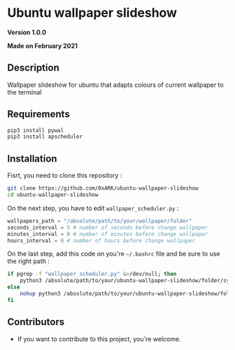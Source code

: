 
Ubuntu wallpaper slideshow
==

**Version 1.0.0**

**Made on February 2021**

## Description

Wallpaper slideshow for ubuntu that adapts colours of current wallpaper to the terminal

## Requirements

```bash
pip3 install pywal
pip3 install apscheduler
```

## Installation

Fisrt, you need to clone this repository :

```bash
git clone https://github.com/0xARK/ubuntu-wallpaper-slideshow
cd ubuntu-wallpaper-slideshow
```

On the next step, you have to edit `wallpaper_scheduler.py` :

```python
wallpapers_path = "/absolute/path/to/your/wallpaper/folder"
seconds_interval = 5 # number of seconds before change wallpaper
minutes_interval = 0 # number of minutes before change wallpaper
hours_interval = 0 # number of hours before change wallpaper
```
On the last step, add this code on you're `~/.bashrc` file and be sure to use the right path :
```bash
if pgrep -f "wallpaper_scheduler.py" &>/dev/null; then
    python3 /absolute/path/to/your/ubuntu-wallpaper-slideshow/folder/synchronize_terminal.py
else
    nohup python3 /absolute/path/to/your/ubuntu-wallpaper-slideshow/folder/wallpaper_scheduler.py &
fi
```

## Contributors

- If you want to contribute to this project, you're welcome.